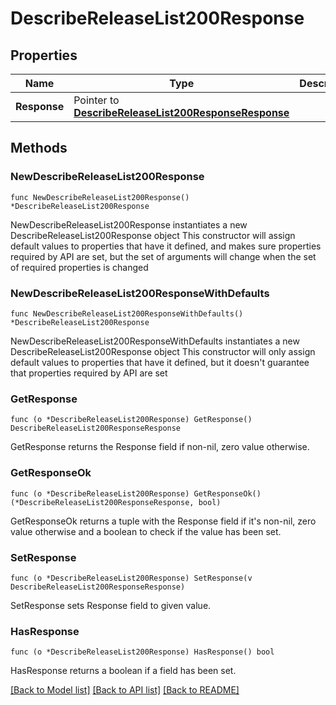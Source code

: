 # DescribeReleaseList200Response

## Properties

Name | Type | Description | Notes
------------ | ------------- | ------------- | -------------
**Response** | Pointer to [**DescribeReleaseList200ResponseResponse**](DescribeReleaseList200ResponseResponse.md) |  | [optional] 

## Methods

### NewDescribeReleaseList200Response

`func NewDescribeReleaseList200Response() *DescribeReleaseList200Response`

NewDescribeReleaseList200Response instantiates a new DescribeReleaseList200Response object
This constructor will assign default values to properties that have it defined,
and makes sure properties required by API are set, but the set of arguments
will change when the set of required properties is changed

### NewDescribeReleaseList200ResponseWithDefaults

`func NewDescribeReleaseList200ResponseWithDefaults() *DescribeReleaseList200Response`

NewDescribeReleaseList200ResponseWithDefaults instantiates a new DescribeReleaseList200Response object
This constructor will only assign default values to properties that have it defined,
but it doesn't guarantee that properties required by API are set

### GetResponse

`func (o *DescribeReleaseList200Response) GetResponse() DescribeReleaseList200ResponseResponse`

GetResponse returns the Response field if non-nil, zero value otherwise.

### GetResponseOk

`func (o *DescribeReleaseList200Response) GetResponseOk() (*DescribeReleaseList200ResponseResponse, bool)`

GetResponseOk returns a tuple with the Response field if it's non-nil, zero value otherwise
and a boolean to check if the value has been set.

### SetResponse

`func (o *DescribeReleaseList200Response) SetResponse(v DescribeReleaseList200ResponseResponse)`

SetResponse sets Response field to given value.

### HasResponse

`func (o *DescribeReleaseList200Response) HasResponse() bool`

HasResponse returns a boolean if a field has been set.


[[Back to Model list]](../README.md#documentation-for-models) [[Back to API list]](../README.md#documentation-for-api-endpoints) [[Back to README]](../README.md)


